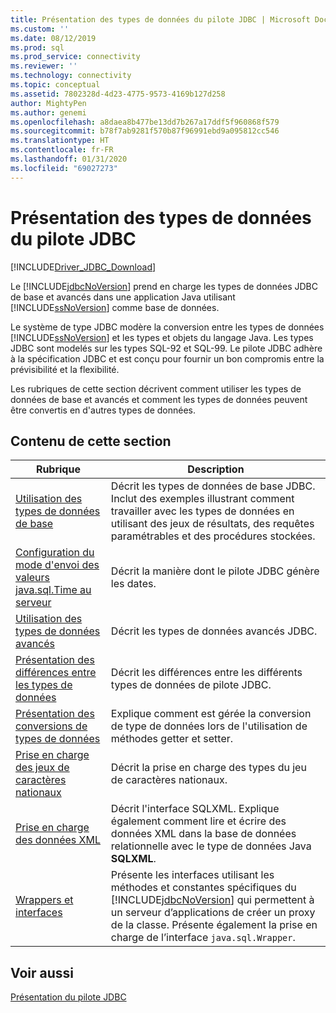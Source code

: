 ```yaml
---
title: Présentation des types de données du pilote JDBC | Microsoft Docs
ms.custom: ''
ms.date: 08/12/2019
ms.prod: sql
ms.prod_service: connectivity
ms.reviewer: ''
ms.technology: connectivity
ms.topic: conceptual
ms.assetid: 7802328d-4d23-4775-9573-4169b127d258
author: MightyPen
ms.author: genemi
ms.openlocfilehash: a8daea8b477be13dd7b267a17ddf5f960868f579
ms.sourcegitcommit: b78f7ab9281f570b87f96991ebd9a095812cc546
ms.translationtype: HT
ms.contentlocale: fr-FR
ms.lasthandoff: 01/31/2020
ms.locfileid: "69027273"
---
```

# <a name="understanding-the-jdbc-driver-data-types"></a>Présentation des types de données du pilote JDBC

[!INCLUDE[Driver_JDBC_Download](../../includes/driver_jdbc_download.md)]

Le [!INCLUDE[jdbcNoVersion](../../includes/jdbcnoversion_md.md)] prend en charge les types de données JDBC de base et avancés dans une application Java utilisant [!INCLUDE[ssNoVersion](../../includes/ssnoversion-md.md)] comme base de données.  
  
Le système de type JDBC modère la conversion entre les types de données [!INCLUDE[ssNoVersion](../../includes/ssnoversion-md.md)] et les types et objets du langage Java. Les types JDBC sont modelés sur les types SQL-92 et SQL-99. Le pilote JDBC adhère à la spécification JDBC et est conçu pour fournir un bon compromis entre la prévisibilité et la flexibilité.  
  
Les rubriques de cette section décrivent comment utiliser les types de données de base et avancés et comment les types de données peuvent être convertis en d'autres types de données.  
  
## <a name="in-this-section"></a>Contenu de cette section  
  
| Rubrique                                                                                                                                            | Description                                                                                                                                                                                                                                                          |
| ------------------------------------------------------------------------------------------------------------------------------------------------ | -------------------------------------------------------------------------------------------------------------------------------------------------------------------------------------------------------------------------------------------------------------------- |
| [Utilisation des types de données de base](../../connect/jdbc/using-basic-data-types.md)                                                                           | Décrit les types de données de base JDBC. Inclut des exemples illustrant comment travailler avec les types de données en utilisant des jeux de résultats, des requêtes paramétrables et des procédures stockées.                                                                                                        |
| [Configuration du mode d'envoi des valeurs java.sql.Time au serveur](../../connect/jdbc/configuring-how-java-sql-time-values-are-sent-to-the-server.md) | Décrit la manière dont le pilote JDBC génère les dates.                                                                                                                                                                                                                       |
| [Utilisation des types de données avancés](../../connect/jdbc/using-advanced-data-types.md)                                                                     | Décrit les types de données avancés JDBC.                                                                                                                                                                                                                              |
| [Présentation des différences entre les types de données](../../connect/jdbc/understanding-data-type-differences.md)                                                 | Décrit les différences entre les différents types de données de pilote JDBC.                                                                                                                                                                                                    |
| [Présentation des conversions de types de données](../../connect/jdbc/understanding-data-type-conversions.md)                                                 | Explique comment est gérée la conversion de type de données lors de l'utilisation de méthodes getter et setter.                                                                                                                                                                                  |
| [Prise en charge des jeux de caractères nationaux](../../connect/jdbc/national-character-set-support.md)                                                           | Décrit la prise en charge des types du jeu de caractères nationaux.                                                                                                                                                                                                          |
| [Prise en charge des données XML](../../connect/jdbc/supporting-xml-data.md)                                                                                 | Décrit l'interface SQLXML. Explique également comment lire et écrire des données XML dans la base de données relationnelle avec le type de données Java **SQLXML**.                                                                                                             |
| [Wrappers et interfaces](../../connect/jdbc/wrappers-and-interfaces.md)                                                                         | Présente les interfaces utilisant les méthodes et constantes spécifiques du [!INCLUDE[jdbcNoVersion](../../includes/jdbcnoversion_md.md)] qui permettent à un serveur d’applications de créer un proxy de la classe. Présente également la prise en charge de l’interface `java.sql.Wrapper`. |
  
## <a name="see-also"></a>Voir aussi

[Présentation du pilote JDBC](../../connect/jdbc/overview-of-the-jdbc-driver.md)  
